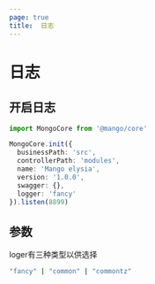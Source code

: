 ```yaml
---
page: true
title:  日志
---
```


# 日志

## 开启日志

```ts
import MongoCore from '@mango/core'

MongoCore.init({
  businessPath: 'src',
  controllerPath: 'modules',
  name: 'Mango elysia',
  version: '1.0.0',
  swagger: {},
  logger: 'fancy'
}).listen(8899)

```

## 参数

loger有三种类型以供选择

```bash
"fancy" | "common" | "commontz"
```